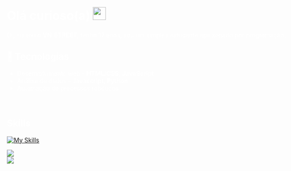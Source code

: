  <div style="background-image: url('icons/background.png'); background-size: cover; background-position: center; color: white; padding: 20px; width: 100vw; height: 100vh; box-sizing: border-box;">

# Olá curioso(a) <img src="https://cdn.discordapp.com/emojis/1269846830229880832.gif?size=128&quality=lossless" width="30px">

Oi, eu sou o **VN.STREET**, tenho **17** anos, sou um simples estudante apaixonado por programação.

## 💫 Tecnologias
- Desenvolvimento web - **HTML/CSS, JavaScript**
- Análise de dados - **Javascript, Python**
- Automação de processos robóticos
<br>

## Skills

[![My Skills](https://skillicons.dev/icons?i=py,js,ts,java,css,html,react,ruby,c#,svelte&perline=4)](https://discordapp.com/users/1145142367821775001)

![](https://github-readme-stats.vercel.app/api?username=vnstreet7&theme=midnight-purple&hide_border=false&include_all_commits=false&count_private=false)<br/>
![](https://github-readme-streak-stats.herokuapp.com/?user=vnstreet7&theme=midnight-purple&hide_border=false)<br/>
<br>
</div>

## 📫 Como me encontrar:

[![Discord](https://skillicons.dev/icons?i=discord)](https://discordapp.com/users/1145142367821775001)

## Projetos

<img src="https://cdn.discordapp.com/emojis/1207150609351057448.gif?size=128&quality=lossless" width="50px">

<img align="center" alt="GIF" src="https://cdn.discordapp.com/attachments/1276593333531181160/1304860003588378685/a_230fc3e5e15a4b86e3eeeaa3a1e8ca0a.gif?ex=6730ed13&is=672f9b93&hm=85f6b8225b09f6e58a21ea497d0e1e7023b3ee1f01f31ca49d7319d7e363bea3&">


<!-- Proudly created with GPRM ( https://gprm.itsvg.in ) -->
